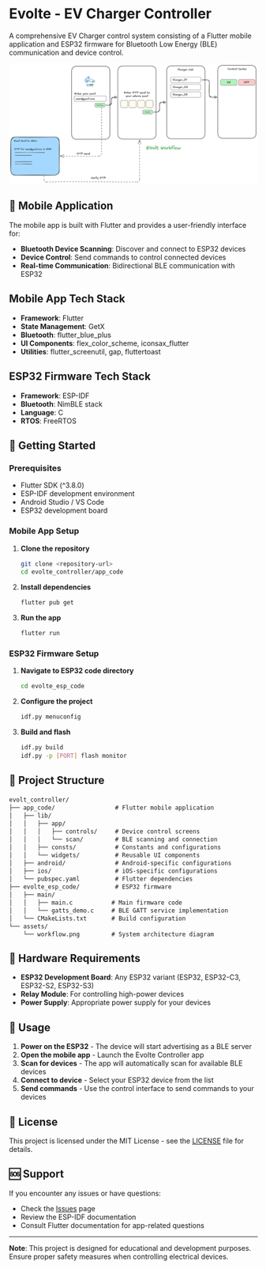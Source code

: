 # Evolte - EV Charger Controller

A comprehensive EV Charger control system consisting of a Flutter mobile application and ESP32 firmware for Bluetooth Low Energy (BLE) communication and device control.

![Workflow Diagram](assets/workflow.png)

## 📱 Mobile Application

The mobile app is built with Flutter and provides a user-friendly interface for: 

- **Bluetooth Device Scanning**: Discover and connect to ESP32 devices
- **Device Control**: Send commands to control connected devices
- **Real-time Communication**: Bidirectional BLE communication with ESP32

## Mobile App Tech Stack

- **Framework**: Flutter
- **State Management**: GetX
- **Bluetooth**: flutter_blue_plus
- **UI Components**: flex_color_scheme, iconsax_flutter
- **Utilities**: flutter_screenutil, gap, fluttertoast

## ESP32 Firmware Tech Stack

- **Framework**: ESP-IDF
- **Bluetooth**: NimBLE stack
- **Language**: C
- **RTOS**: FreeRTOS

## 🚀 Getting Started

### Prerequisites

- Flutter SDK (^3.8.0)
- ESP-IDF development environment
- Android Studio / VS Code
- ESP32 development board

### Mobile App Setup

1. **Clone the repository**

   ```bash
   git clone <repository-url>
   cd evolte_controller/app_code
   ```

2. **Install dependencies**

   ```bash
   flutter pub get
   ```

3. **Run the app**
   ```bash
   flutter run
   ```

### ESP32 Firmware Setup

1. **Navigate to ESP32 code directory**

   ```bash
   cd evolte_esp_code
   ```

2. **Configure the project**

   ```bash
   idf.py menuconfig
   ```

3. **Build and flash**
   ```bash
   idf.py build
   idf.py -p [PORT] flash monitor
   ```

## 📁 Project Structure

```
evolt_controller/
├── app_code/                 # Flutter mobile application
│   ├── lib/
│   │   ├── app/
│   │   │   ├── controls/     # Device control screens
│   │   │   └── scan/         # BLE scanning and connection
│   │   ├── consts/           # Constants and configurations
│   │   └── widgets/          # Reusable UI components
│   ├── android/              # Android-specific configurations
│   ├── ios/                  # iOS-specific configurations
│   └── pubspec.yaml          # Flutter dependencies
├── evolte_esp_code/          # ESP32 firmware
│   ├── main/
│   │   ├── main.c           # Main firmware code
│   │   └── gatts_demo.c     # BLE GATT service implementation
│   └── CMakeLists.txt       # Build configuration
└── assets/
    └── workflow.png         # System architecture diagram
```

## 🔌 Hardware Requirements

- **ESP32 Development Board**: Any ESP32 variant (ESP32, ESP32-C3, ESP32-S2, ESP32-S3)
- **Relay Module**: For controlling high-power devices
- **Power Supply**: Appropriate power supply for your devices

## 📱 Usage

1. **Power on the ESP32** - The device will start advertising as a BLE server
2. **Open the mobile app** - Launch the Evolte Controller app
3. **Scan for devices** - The app will automatically scan for available BLE devices
4. **Connect to device** - Select your ESP32 device from the list
5. **Send commands** - Use the control interface to send commands to your devices

## 📄 License

This project is licensed under the MIT License - see the [LICENSE](LICENSE) file for details.

## 🆘 Support

If you encounter any issues or have questions:

- Check the [Issues](../../issues) page
- Review the ESP-IDF documentation
- Consult Flutter documentation for app-related questions

---

**Note**: This project is designed for educational and development purposes. Ensure proper safety measures when controlling electrical devices.
